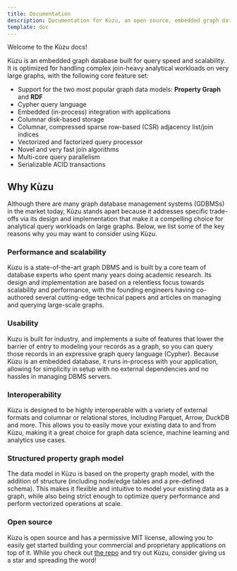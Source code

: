 ```yaml
---
title: Documentation
description: Documentation for Kùzu, an open source, embedded graph database that supports
template: doc
---
```


Welcome to the Kùzu docs!

<!-- Insert 3-min intro to Kùzu YT video embed here when it's ready -->

Kùzu is an embedded graph database built for query speed and scalability. It is optimized for
handling complex join-heavy analytical workloads on very large graphs, with the following core
feature set:

- Support for the two most popular graph data models: **Property Graph** and **RDF**
- Cypher query language
- Embedded (in-process) integration with applications
- Columnar disk-based storage
- Columnar, compressed sparse row-based (CSR) adjacency list/join indices
- Vectorized and factorized query processor
- Novel and very fast join algorithms
- Multi-core query parallelism
- Serializable ACID transactions

## Why Kùzu

Although there are many graph database management systems (GDBMSs) in the market today,
Kùzu stands apart because it addresses specific trade-offs via its design and implementation that
make it a compelling choice for analytical query workloads on large graphs.
Below, we list some of the key reasons why you may want to consider using Kùzu.

### Performance and scalability

Kùzu is a state-of-the-art graph DBMS and is built by a core team of database experts who spent many years
doing academic research. Its design and implementation are based on a relentless focus towards
scalability and performance, with the founding engineers having co-authored several cutting-edge
technical papers and articles on managing and querying large-scale graphs.

### Usability

Kuzu is built for industry, and implements a suite of features that lower the barrier of entry
to modeling your records as a graph, so you can query those records in an expressive graph query
language (Cypher). Because Kùzu is an embedded database, it runs in-process with your application,
allowing for simplicity in setup with no external dependencies and no hassles in managing DBMS servers.

### Interoperability

Kùzu is designed to be highly interoperable with a variety of external formats and columnar or relational stores,
including Parquet, Arrow, DuckDB and more. This allows you to easily move your existing data to and from Kùzu,
making it a great choice for graph data science, machine learning and analytics use cases.

### Structured property graph model

The data model in Kùzu is based on the property graph model, with the addition of structure (including
node/edge tables and a pre-defined schema). This makes it flexible and intuitive to model your existing
data as a graph, while also being strict enough to optimize query performance and perform vectorized
operations at scale.

### Open source

Kùzu is open source and has a permissive MIT license, allowing you to easily get started building
your commercial and proprietary applications on top of it. While you check out
[the repo](https://github.com/kuzudb/kuzu) and try out Kùzu, consider giving us a star and spreading the word!
